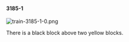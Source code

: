 #### 3185-1
![train-3185-1-0.png](https://github.com/lil-lab/nlvr/raw/master/nlvr/train/images/76/train-3185-1-0.png "train-3185-1-0.png")

There is a black block above two yellow blocks.